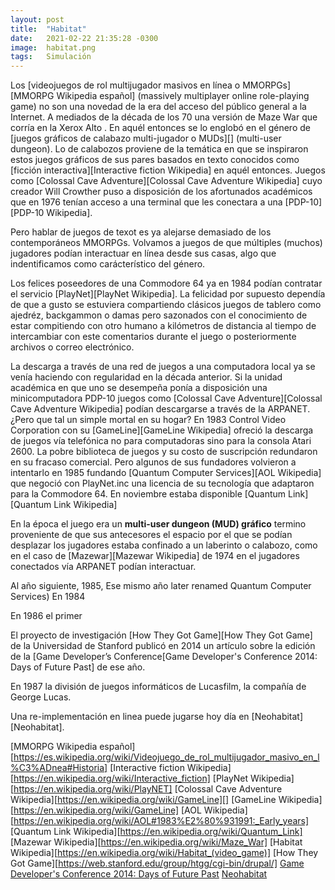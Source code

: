 ```yaml
---
layout: post
title:  "Habitat"
date:   2021-02-22 21:35:28 -0300
image:	habitat.png 
tags:   Simulación
---
```

Los [videojuegos de rol multijugador masivos en línea o MMORPGs][MMORPG Wikipedia español] (massively multiplayer online role-playing game) no son una novedad de la era del acceso del público general a la Internet.
A mediados de la década de los 70 una versión de Maze War que corría en la Xerox Alto .
En aquél entonces se lo englobó en el género de [juegos gráficos de calabazo multi-jugador o MUDs][] (multi-user dungeon).
Lo de calabozos proviene de la temática en que se inspiraron estos juegos gráficos de sus pares basados en texto conocidos como [ficción interactiva][Interactive fiction Wikipedia] en aquél entonces.
Juegos como [Colossal Cave Adventure][Colossal Cave Adventure Wikipedia] cuyo creador Will Crowther puso a disposición de los afortunados académicos que en 1976 tenían acceso a una terminal que les conectara a una [PDP-10][PDP-10 Wikipedia].

Pero hablar de juegos de texot es ya alejarse demasiado de los contemporáneos MMORPGs.
Volvamos a juegos de que múltiples (muchos) jugadores podían interactuar en línea desde sus casas, algo que indentificamos como carácterístico del género.
  
Los felices poseedores de una Commodore 64 ya en 1984 podían contratar el servicio [PlayNet][PlayNet Wikipedia].
La felicidad por supuesto dependía de que a gusto se estuviera compartiendo clásicos juegos de tablero como ajedréz, backgammon o damas pero sazonados con el conocimiento de estar compitiendo con otro humano a kilómetros de distancia al tiempo de intercambiar con este comentarios durante el juego o posteriormente archivos o correo electrónico.

La descarga a través de una red de juegos a una computadora local ya se venía haciendo con regularidad en la década anterior.
Si la unidad académica en que uno se desempeña ponía a disposición una minicomputadora PDP-10 juegos como [Colossal Cave Adventure][Colossal Cave Adventure Wikipedia] podían descargarse a través de la ARPANET. 
¿Pero que tal un simple mortal en su hogar?
En 1983 Control Video Corporation con su [GameLine][GameLine Wikipedia] ofreció la descarga de juegos vía telefónica no para computadoras sino para la consola Atari 2600.
La pobre biblioteca de juegos y su costo de suscripción redundaron en su fracaso comercial.
Pero algunos de sus fundadores volvieron a intentarlo en 1985 fundando [Quantum Computer Services][AOL Wikipedia] que negoció con PlayNet.inc una licencia de su tecnología que adaptaron para la Commodore 64.
En noviembre estaba disponible [Quantum Link][Quantum Link Wikipedia]


En la época el juego era un __multi-user dungeon (MUD) gráfico__ termino proveniente de que sus antecesores el espacio por el que se podían desplazar los jugadores estaba confinado a un laberinto o calabozo, como en el caso de [Mazewar][Mazewar Wikipedia] de 1974 en el jugadores conectados vía ARPANET podían interactuar.



Al año siguiente, 1985, 
Ese mismo año later renamed Quantum Computer Services)
En 1984


En 1986 el primer


El proyecto de investigación [How They Got Game][How They Got Game] de la Universidad de Stanford publicó en 2014 un artículo sobre la edición de la [Game Developer’s Conference[Game Developer's Conference 2014: Days of Future Past] de ese año.


En 1987 la división de juegos informáticos de Lucasfilm, la compañía de George Lucas.
 
Una re-implementación en linea puede jugarse hoy día en [Neohabitat][Neohabitat].


[MMORPG Wikipedia español][https://es.wikipedia.org/wiki/Videojuego_de_rol_multijugador_masivo_en_l%C3%ADnea#Historia]
[Interactive fiction Wikipedia][https://en.wikipedia.org/wiki/Interactive_fiction]
[PlayNet Wikipedia][https://en.wikipedia.org/wiki/PlayNET]
[Colossal Cave Adventure Wikipedia][https://en.wikipedia.org/wiki/GameLine][]
[GameLine Wikipedia][https://en.wikipedia.org/wiki/GameLine]
[AOL Wikipedia][https://en.wikipedia.org/wiki/AOL#1983%E2%80%931991:_Early_years]
[Quantum Link Wikipedia][https://en.wikipedia.org/wiki/Quantum_Link]
[Mazewar Wikipedia][https://en.wikipedia.org/wiki/Maze_War]
[Habitat Wikipedia][https://en.wikipedia.org/wiki/Habitat_(video_game)]
[How They Got Game][https://web.stanford.edu/group/htgg/cgi-bin/drupal/]
[Game Developer's Conference 2014: Days of Future Past](https://web.stanford.edu/group/htgg/cgi-bin/drupal/?q=node/1187)
[Neohabitat](https://frandallfarmer.github.io/neohabitat-doc/docs//)

